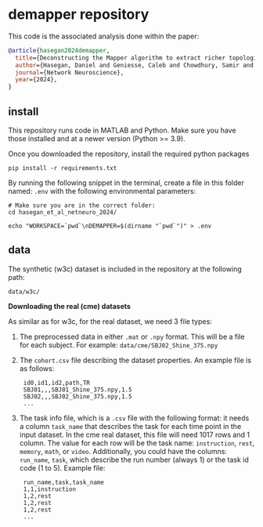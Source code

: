 # demapper repository

This code is the associated analysis done within the paper:

```bibtex
@article{hasegan2024demapper,
  title={Deconstructing the Mapper algorithm to extract richer topological and temporal features from functional neuroimaging data},
  author={Hasegan, Daniel and Geniesse, Caleb and Chowdhury, Samir and Saggar, Manish},
  journal={Network Neuroscience},
  year={2024},
}
```

## install

This repository runs code in MATLAB and Python. Make sure you have those installed and at a newer version (Python >= 3.9).

Once you downloaded the repository, install the required python packages

    pip install -r requirements.txt

By running the following snippet in the terminal, create a file in this folder named: `.env` with the following environmental parameters:

    # Make sure you are in the correct folder:
    cd hasegan_et_al_netneuro_2024/

    echo "WORKSPACE=`pwd`\nDEMAPPER=$(dirname "`pwd`")" > .env

## data

The synthetic (w3c) dataset is included in the repository at the following path:

    data/w3c/

**Downloading the real (cme) datasets**

As similar as for w3c, for the real dataset, we need 3 file types:

1. The preprocessed data in either `.mat` or `.npy` format. This will be a file for each subject. For example: `data/cme/SBJ02_Shine_375.npy`

2. The `cohort.csv` file describing the dataset properties. 
An example file is as follows:

        id0,id1,id2,path,TR
        SBJ01,,,SBJ01_Shine_375.npy,1.5
        SBJ02,,,SBJ02_Shine_375.npy,1.5
        ...
    
3. The task info file, which is a `.csv` file with the following format: it needs a column `task_name` that describes the task for each time point in the input dataset. In the cme real dataset, this file will need 1017 rows and 1 column. The value for each row will be the task name: `instruction`, `rest`, `memory`, `math`, or `video`. Additionally, you could have the columns: `run_name`, `task`, which describe the run number (always 1) or the task id code (1 to 5). 
Example file: 

        run_name,task,task_name
        1,1,instruction
        1,2,rest
        1,2,rest
        1,2,rest
        ...

